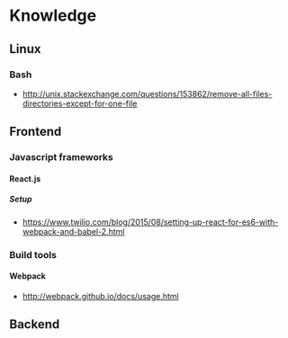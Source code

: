 # Knowledge

## Linux
### Bash
- http://unix.stackexchange.com/questions/153862/remove-all-files-directories-except-for-one-file


## Frontend

### Javascript frameworks

#### React.js
##### Setup
- https://www.twilio.com/blog/2015/08/setting-up-react-for-es6-with-webpack-and-babel-2.html
### Build tools

#### Webpack
- http://webpack.github.io/docs/usage.html

## Backend
